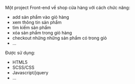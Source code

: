 Một project Front-end về shop cửa hàng với cách chức năng: 

- add sản phẩm vào giỏ hàng
- xem thông tin sản phẩm
- tìm kiếm sản phẩm
- xóa sản phẩm trong giỏ hàng 
- checkout những những sản phẩm có trong giỏ
- ...

Được sử dụng: 
- HTML5
- SCSS/CSS
- Javascript/jquery
- ...
